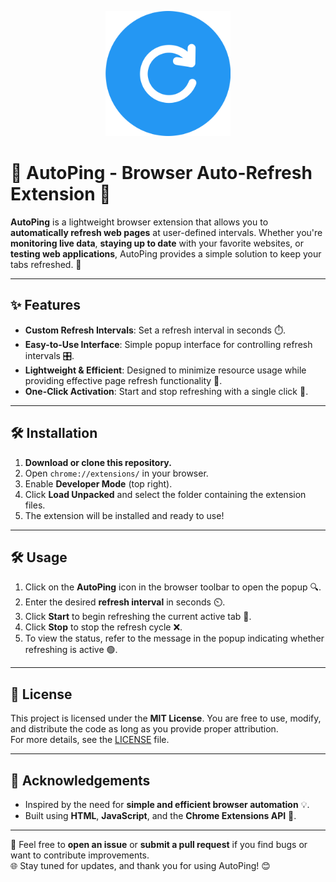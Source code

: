 <p align="center">
  <p align="center"> <img src="https://github.com/Widget-Wizards/AutoPing/blob/main/icon.png" width="200"/> </p>
</p>

# 🌟 AutoPing - Browser Auto-Refresh Extension 🚀

**AutoPing** is a lightweight browser extension that allows you to **automatically refresh web pages** at user-defined intervals. Whether you're **monitoring live data**, **staying up to date** with your favorite websites, or **testing web applications**, AutoPing provides a simple solution to keep your tabs refreshed. 🔄

---

## ✨ Features

- **Custom Refresh Intervals**: Set a refresh interval in seconds ⏱️.
- **Easy-to-Use Interface**: Simple popup interface for controlling refresh intervals 🎛️.
- **Lightweight & Efficient**: Designed to minimize resource usage while providing effective page refresh functionality 🌱.
- **One-Click Activation**: Start and stop refreshing with a single click 🔘.

---

## 🛠 Installation  
1. **Download or clone this repository.**  
2. Open `chrome://extensions/` in your browser.  
3. Enable **Developer Mode** (top right).  
4. Click **Load Unpacked** and select the folder containing the extension files.  
5. The extension will be installed and ready to use!  

---

## 🛠️ Usage

1. Click on the **AutoPing** icon in the browser toolbar to open the popup 🔍.
2. Enter the desired **refresh interval** in seconds ⏲️.
3. Click **Start** to begin refreshing the current active tab 🔄.
4. Click **Stop** to stop the refresh cycle ❌.
5. To view the status, refer to the message in the popup indicating whether refreshing is active 🟢.

---

## 📜 License

This project is licensed under the **MIT License**. You are free to use, modify, and distribute the code as long as you provide proper attribution.  
For more details, see the [LICENSE](LICENSE) file.

---

## 🙏 Acknowledgements

- Inspired by the need for **simple and efficient browser automation** 💡.
- Built using **HTML**, **JavaScript**, and the **Chrome Extensions API** 🔧.

---

💬 Feel free to **open an issue** or **submit a pull request** if you find bugs or want to contribute improvements.  
🌐 Stay tuned for updates, and thank you for using AutoPing! 😊
